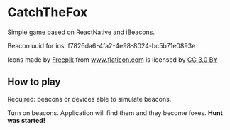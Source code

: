# CatchTheFox

Simple game based on ReactNative and iBeacons.

Beacon uuid for ios: f7826da6-4fa2-4e98-8024-bc5b71e0893e

Icons made by <a href="http://www.freepik.com" title="Freepik">Freepik</a> from <a href="http://www.flaticon.com" title="Flaticon">www.flaticon.com</a> is licensed by <a href="http://creativecommons.org/licenses/by/3.0/" title="Creative Commons BY 3.0" target="_blank">CC 3.0 BY</a>

## How to play
Required: beacons or devices able to simulate beacons.

Turn on beacons. Application will find them and they become foxes. **Hunt was started!**
